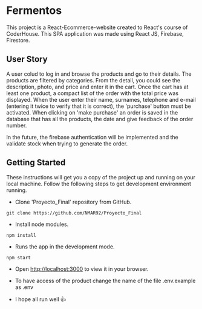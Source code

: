 # Fermentos
This project is a React-Ecommerce-website created to React's course of CoderHouse.
This SPA application was made using React JS, Firebase, Firestore.

## User Story

A user colud to log in and browse the products and go to their details.
The products are filtered by categories.
From the detail, you could see the description, photo, and price and enter it in the cart.
Once the cart has at least one product, a compact list of the order with the total price was displayed.
When the user enter their name, surnames, telephone and e-mail (entering it twice to verify that it is correct), the 'purchase' button must be activated.
When clicking on 'make purchase' an order is saved in the database that has all the products, the date and give feedback of the order number.

In the future, the firebase authentication will be implemented and the validate stock when trying to generate the order.

## Getting Started 
These instructions will get you a copy of the project up and running on your local machine.
Follow the following steps to get development environment running.
- Clone 'Proyecto_Final' repository from GitHub.
```
git clone https://github.com/NMAR92/Proyecto_Final
```
- Install node modules.
```
npm install
```

- Runs the app in the development mode.
```
npm start
```

- Open [http://localhost:3000](http://localhost:3000) to view it in your browser.

- To have access of the product change the name of the file .env.example as .env

- I hope all run well :+1:
